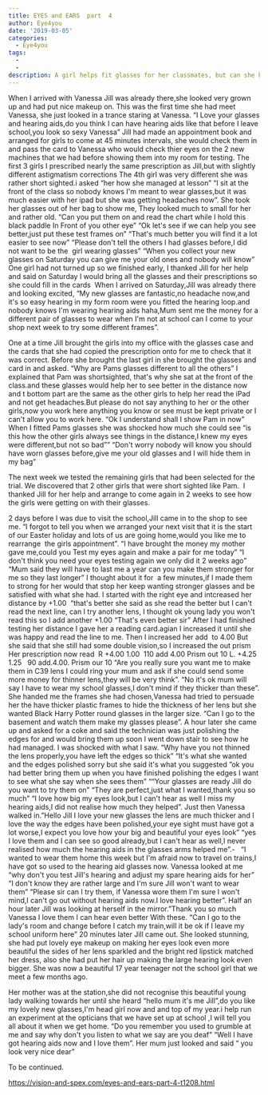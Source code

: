 ```yaml
---
title: EYES and EARS  part  4
author: Eye4you
date: '2019-03-05'
categories:
  - Eye4you
tags:
  - 
  - 
description: A girl helps fit glasses for her classmates, but can she keep their secrets hidden?
---
```

When I arrived with Vanessa Jill was already there,she looked very grown up and had put nice makeup on.
This was the first time she had meet Vanessa, she just looked in a trance staring at Vanessa.
“I Love your glasses and hearing aids,do you think I can have hearing aids like that before I leave school,you look so sexy Vanessa”
Jill had made an appointment book and arranged for girls to come at 45 minutes intervals, she would check them in and pass the card to Vanessa who would check thier eyes on the 2 new machines that we had before showing them into my room for testing.
The first 3 girls I prescribed nearly the same prescription as Jill,but with slightly different astigmatism corrections
The 4th girl was very different she was rather short sighted.i asked “her how she managed at lesson” “I sit at the front of the class so nobody knows I'm meant to wear glasses,but it was much easier with her ipad but she was getting headaches now”.
She took her glasses out of her bag to show me,
They looked much to small for her and rather old.
“Can you put them on and read the chart while I hold this black paddle In Front of you other eye”
“Ok let's see if we can help you see better,just put these test frames on”
“That's much better you will find it a lot easier to see now”
“Please don't tell the others I had glasses before,I did not want to be the 
girl wearing glasses”
“When you collect your new glasses on Saturday you can give me your old ones and nobody will know”
One girl had not turned up so we finished early, I thanked Jill for her help and said on Saturday I would bring all the glasses and their prescriptions so she could fill in the cards 
When I arrived on Saturday,Jill was already there and looking excited,
“My new glasses are fantastic,no headache now,and it's so easy hearing in my form room were you fitted the hearing loop.and nobody knows I'm wearing hearing aids haha,Mum sent me the money for a different pair of glasses to wear when I'm not at school can I come to your shop next week to try some different frames”. 

One at a time Jill brought the girls into my office with the glasses case and the cards that she had copied the prescription onto for me to check that it was correct.
Before she brought the last girl in she brought the glasses and card in and asked.
“Why are Pams glasses different to all the others”
I explained that Pam was shortsighted, that's why she sat at the front of the class.and these glasses would help her to see better in the distance now and t bottom part are the same as the other girls to help her read the iPad and not get headaches.But please do not say anything to her or the other girls,now you work here anything you know or see must be kept private or I can't allow you to work here.
“Ok I understand shall I show Pam in now”
When I fitted Pams glasses she was shocked how much she could see “is this how the other girls always see things in the distance,I knew my eyes were different,but not so bad””
“Don't worry nobody will know you should have worn glasses before,give me your old glasses and I will hide them in my bag”

The next week we tested the remaining girls that had been selected for the trial.
We discovered that 2 other girls that were short sighted like Pam.
 I thanked Jill for her help and arrange to come again in 2 weeks to see how the girls were getting on with their glasses.

2 days before I was due to visit the school,Jill came in to the shop to see me.
“I forgot to tell you when we arranged your next visit that it is the start of our Easter holiday and lots of us are going home,would you like me to rearrange  the girls appointment”.
“I have brought the money my mother gave me,could you Test my eyes again and make a pair for me today”
“I don't think you need your eyes testing again we only did it 2 weeks ago”
“Mum said they will have to last me a year can you make them stronger for me so they last longer”
I thought about it for  a few minutes,if I made them to strong for her would that stop her keep wanting stronger glasses and be satisfied with what she had.
I started with the right eye and intcreased her distance by +1.00  “that's better she said as she read the better but I can't read the next line, can I try another lens,
I thought ok young lady you won't read this so I add another +1.00
“That's even better sir”
After I had finished testing her distance I gave her a reading card.agian I increased it until she was happy and read the line to me.
Then I increased her add  to 4.00
But she said that she still had some double vision,so I increased the out prism 
Her prescription now read 
R +4.00 1.00  110 add 4.00 Prism out 10
L. +4.25 1.25   90 add.4.00. Prism our 10
“Are you really sure you want me to make them in C39 lens I could ring your mum and ask if she could send some more money for thinner lens,they will be very think”.
“No it's ok mum will say I have to wear my school glasses,I don't mind if they thicker than these”.
She handed me the frames she had chosen,Vanessa had tried to persuade her the have thicker plastic frames to hide the thickness of her lens but she wanted Black Harry Potter round glasses in the larger size.
“Can I go to the basement and watch them make my glasses please”.
A hour later she came up and asked for a coke and said the technician was just polishing the edges for and would bring them up soon
I went down stair to see how he had managed.
I was shocked with what I saw.
“Why have you not thinned the lens properly,you have left the edges so thick”
“It's what she wanted and the edges polished sorry but she said it's what you suggested
”ok you had better bring them up when you have finished polishing the edges I want to see what she say when she sees them”
““Your glasses are ready Jill do you want to try them on”
“They are perfect,just what I wanted,thank you so much”
“I love how big my eyes look,but I can't hear as well I miss my hearing aids,I did not realise how much they helped”.
Just then Vanessa walked in.”Hello Jill I love your new glasses the lens are much thicker and I love the way the edges have been polished,your eye sight must have got a lot worse,I expect you love how your big and beautiful your eyes look”
“yes I love them and I can see so good already,but I can't hear as well,I never realised how much the hearing aids in the glasses arms helped me”.-  
“I wanted to wear them home this week but I'm afraid now to travel on trains,I have got so used to the hearing aid glasses now.
Vanessa looked at me “why don't you test Jill's hearing and adjust my spare hearing aids for her”
“I don't know they are rather large and I'm sure Jill won't want to wear them”
“Please sir can I try them, if Vanessa wore them I'm sure I won't mind,I can't go out without hearing aids now.I love hearing better”.
Half an hour later Jill was looking at herself in the mirror.”Thank you so much Vanessa I love them I can hear even better With these.
“Can I go to the lady's room and change before I catch my train,will it be ok if I leave my school uniform here”
20 minutes later Jill came out.
She looked stunning, she had put lovely eye makeup on making her eyes look even more beautiful the sides of her lens sparkled and the bright red lipstick matched her dress, also she had put her hair up making the large hearing look even bigger.
She was now a beautiful 17 year teenager not the school girl that we meet a few months ago.

Her mother was at the station,she did not recognise this beautiful young lady walking towards her until she heard “hello mum it's me Jill”,do you like my lovely new glasses,I'm head girl now and and top of my year.i help run an experiment at the opticians that we have set up at school ,I will tell you all about it when we get home.
“Do you remember you used to grumble at me and say why don't you listen to what we say are you deaf”
“Well I have got hearing aids now and I love them”.
Her mum just looked and said “ you look very nice dear”

To be continued. 

https://vision-and-spex.com/eyes-and-ears-part-4-t1208.html